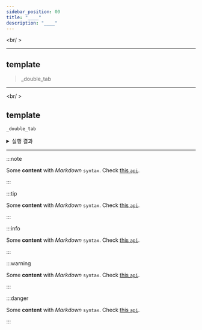 ```yaml
---
sidebar_position: 00
title: "____"
description: "____"
---
```


<br/ >

---

## template

> \_double_tab

---

<br/ >

## template

```sql
_double_tab
```

<details>
<summary>실행 결과</summary>
```text
_double_tab
```
</details>

---

:::note

Some **content** with _Markdown_ `syntax`. Check [this `api`](#).

:::

:::tip

Some **content** with _Markdown_ `syntax`. Check [this `api`](#).

:::

:::info

Some **content** with _Markdown_ `syntax`. Check [this `api`](#).

:::

:::warning

Some **content** with _Markdown_ `syntax`. Check [this `api`](#).

:::

:::danger

Some **content** with _Markdown_ `syntax`. Check [this `api`](#).

:::
